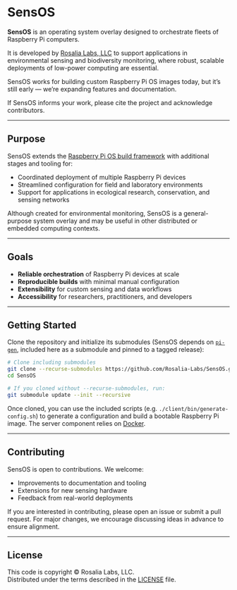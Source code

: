 # SensOS

**SensOS** is an operating system overlay designed to orchestrate fleets of Raspberry Pi computers.  

It is developed by [Rosalia Labs, LLC](https://rosalialabs.com) to support applications in environmental sensing and biodiversity monitoring, where robust, scalable deployments of low-power computing are essential.

SensOS works for building custom Raspberry Pi OS images today, but it’s still early — we’re expanding features and documentation.

If SensOS informs your work, please cite the project and acknowledge contributors.

---

## Purpose

SensOS extends the [Raspberry Pi OS build framework](https://github.com/RPi-Distro/pi-gen) with additional stages and tooling for:

- Coordinated deployment of multiple Raspberry Pi devices
- Streamlined configuration for field and laboratory environments
- Support for applications in ecological research, conservation, and sensing networks

Although created for environmental monitoring, SensOS is a general-purpose system overlay and may be useful in other distributed or embedded computing contexts.

---

## Goals

- **Reliable orchestration** of Raspberry Pi devices at scale
- **Reproducible builds** with minimal manual configuration
- **Extensibility** for custom sensing and data workflows
- **Accessibility** for researchers, practitioners, and developers

---

## Getting Started

Clone the repository and initialize its submodules (SensOS depends on [`pi-gen`](https://github.com/RPi-Distro/pi-gen), included here as a submodule and pinned to a tagged release):

```bash
# Clone including submodules
git clone --recurse-submodules https://github.com/Rosalia-Labs/SensOS.git
cd SensOS

# If you cloned without --recurse-submodules, run:
git submodule update --init --recursive
```

Once cloned, you can use the included scripts (e.g. `./client/bin/generate-config.sh`) to generate a configuration and build a bootable Raspberry Pi image. The server component relies on [Docker](https://www.docker.com).

---

## Contributing

SensOS is open to contributions. We welcome:

- Improvements to documentation and tooling
- Extensions for new sensing hardware
- Feedback from real-world deployments

If you are interested in contributing, please open an issue or submit a pull request. For major changes, we encourage discussing ideas in advance to ensure alignment.

---

## License

This code is copyright © Rosalia Labs, LLC.  
Distributed under the terms described in the [LICENSE](./LICENSE) file.
